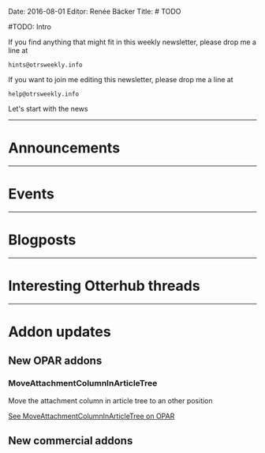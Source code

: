 Date: 2016-08-01
Editor: Renée Bäcker
Title: # TODO


#TODO: Intro

If you find anything that
might fit in this weekly newsletter, please drop me a line at

`hints@otrsweekly.info`

If you want to join me editing this newsletter, please drop me a line at

`help@otrsweekly.info`

Let's start with the news

<hr>

# Announcements

<hr>

# Events

<hr>

# Blogposts

<hr>

# Interesting Otterhub threads

<hr>

# Addon updates

## New OPAR addons

### MoveAttachmentColumnInArticleTree

Move the attachment column in article tree to an other position

[See MoveAttachmentColumnInArticleTree on OPAR](http://opar.perl-services.de/dist/MoveAttachmentColumnInArticleTree)

## New commercial addons

